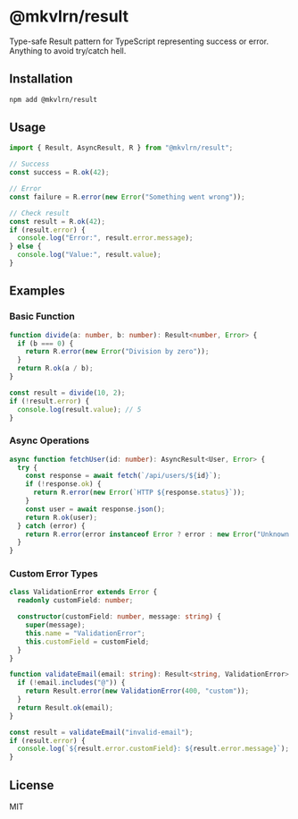 # @mkvlrn/result

Type-safe Result pattern for TypeScript representing success or error. Anything to avoid try/catch hell.

## Installation

```bash
npm add @mkvlrn/result
```

## Usage

```typescript
import { Result, AsyncResult, R } from "@mkvlrn/result";

// Success
const success = R.ok(42);

// Error
const failure = R.error(new Error("Something went wrong"));

// Check result
const result = R.ok(42);
if (result.error) {
  console.log("Error:", result.error.message);
} else {
  console.log("Value:", result.value);
}
```

## Examples

### Basic Function

```typescript
function divide(a: number, b: number): Result<number, Error> {
  if (b === 0) {
    return R.error(new Error("Division by zero"));
  }
  return R.ok(a / b);
}

const result = divide(10, 2);
if (!result.error) {
  console.log(result.value); // 5
}
```

### Async Operations

```typescript
async function fetchUser(id: number): AsyncResult<User, Error> {
  try {
    const response = await fetch(`/api/users/${id}`);
    if (!response.ok) {
      return R.error(new Error(`HTTP ${response.status}`));
    }
    const user = await response.json();
    return R.ok(user);
  } catch (error) {
    return R.error(error instanceof Error ? error : new Error("Unknown error"));
  }
}
```

### Custom Error Types

```typescript
class ValidationError extends Error {
  readonly customField: number;

  constructor(customField: number, message: string) {
    super(message);
    this.name = "ValidationError";
    this.customField = customField;
  }
}

function validateEmail(email: string): Result<string, ValidationError> {
  if (!email.includes("@")) {
    return Result.error(new ValidationError(400, "custom"));
  }
  return Result.ok(email);
}

const result = validateEmail("invalid-email");
if (result.error) {
  console.log(`${result.error.customField}: ${result.error.message}`);
}
```

## License

MIT
